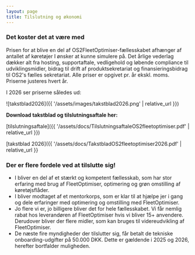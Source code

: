 ```yaml
---
layout: page
title: Tilslutning og økonomi
---
```


<p></p>

<div class="row">
  <!-- Venstre kolonne -->
  <div class="6u 12u$(small)" markdown="1">
    <h3>Det koster det at være med</h3>
    <p>Prisen for at blive en del af OS2FleetOptimiser-fællesskabet afhænger af antallet af køretøjer I ønsker at kunne simulere på. Det årlige vederlag dækker alt fra hosting, supportaftale, vedligehold og løbende compliance til udviklingsmidler, bidrag til drift af produktsekretariat og finansieringsbidrag til OS2's fælles sekretariat. Alle priser er opgivet pr. år ekskl. moms. Priserne justeres hvert år.</p>
    <p>I 2026 ser priserne således ud:</p>

  ![takstblad2026]({{ '/assets/images/takstblad2026.png' | relative_url }})


**Download takstblad og tilslutningsaftale her:**  

[tilslutningsaftale]({{ '/assets/docs/TilslutningsaftaleOS2fleetoptimiser.pdf' | relative_url }})

  [takstblad 2026]({{ '/assets/docs/TakstbladOS2fleetoptimiser2026.pdf' | relative_url }}

  </div>

<!-- Højre kolonne -->
<div class="6u$ 12u$(small)">
  <h3>Der er flere fordele ved at tilslutte sig!</h3>
  <div class="box box-pink">
    <ul>
      <li>I bliver en del af et stærkt og kompetent fællesskab, som har stor erfaring med brug af FleetOptimiser, optimering og grøn omstilling af køretøjsflåder.</li>
      <li>I bliver modtaget af et mentorkorps, som er klar til at hjælpe jer i gang og dele erfaringer med optimering og omstilling med FleetOptimiser.</li>
      <li>Jo flere vi er, jo billigere bliver det for hele fællesskabet. Vi får nemlig rabat hos leverandøren af FleetOptimiser hvis vi bliver 15+ anvendere. Derudover bliver der flere midler, som kan bruges til videreudvikling af FleetOptimiser.</li>
      <li>De næste fire myndigheder der tilslutter sig, får betalt de tekniske onboarding-udgifter på 50.000 DKK. Dette er gældende i 2025 og 2026, herefter bortfalder muligheden.</li>
    </ul>
  </div>
</div>



 
